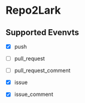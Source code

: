 # Repo2Lark

## Supported Evenvts

- [x] push

- [ ] pull_request

- [ ] pull_request_comment

- [x] issue

- [x] issue_comment
